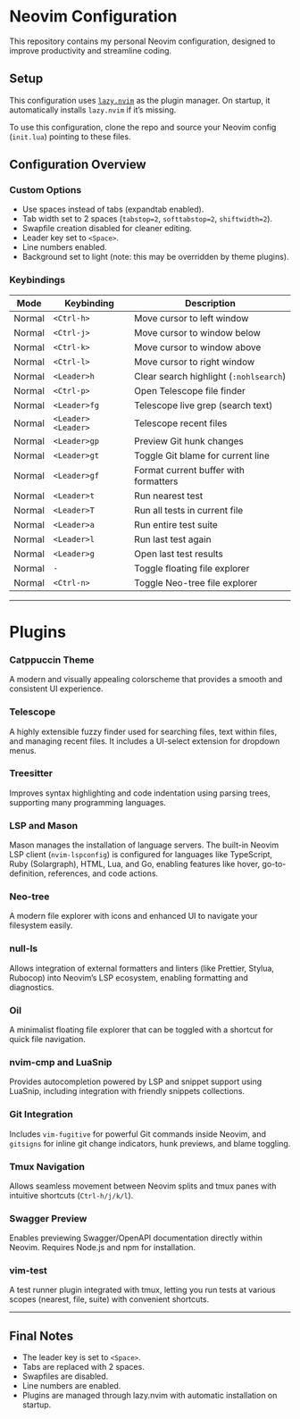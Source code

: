 # Neovim Configuration 

This repository contains my personal Neovim configuration, designed to improve productivity and streamline coding.

## Setup
This configuration uses [`lazy.nvim`](https://github.com/folke/lazy.nvim) as the plugin manager. On startup, it automatically installs `lazy.nvim` if it’s missing.

To use this configuration, clone the repo and source your Neovim config (`init.lua`) pointing to these files.

## Configuration Overview

### Custom Options
- Use spaces instead of tabs (expandtab enabled).
- Tab width set to 2 spaces (`tabstop=2`, `softtabstop=2`, `shiftwidth=2`).
- Swapfile creation disabled for cleaner editing.
- Leader key set to `<Space>`.
- Line numbers enabled.
- Background set to light (note: this may be overridden by theme plugins).

### Keybindings

| Mode   | Keybinding        | Description                             |
|--------|-------------------|---------------------------------------|
| Normal | `<Ctrl-h>`        | Move cursor to left window             |
| Normal | `<Ctrl-j>`        | Move cursor to window below            |
| Normal | `<Ctrl-k>`        | Move cursor to window above            |
| Normal | `<Ctrl-l>`        | Move cursor to right window            |
| Normal | `<Leader>h`       | Clear search highlight (`:nohlsearch`)|
| Normal | `<Ctrl-p>`        | Open Telescope file finder             |
| Normal | `<Leader>fg`      | Telescope live grep (search text)      |
| Normal | `<Leader><Leader>`| Telescope recent files                 |
| Normal | `<Leader>gp`      | Preview Git hunk changes               |
| Normal | `<Leader>gt`      | Toggle Git blame for current line      |
| Normal | `<Leader>gf`      | Format current buffer with formatters  |
| Normal | `<Leader>t`       | Run nearest test                       |
| Normal | `<Leader>T`       | Run all tests in current file           |
| Normal | `<Leader>a`       | Run entire test suite                  |
| Normal | `<Leader>l`       | Run last test again                    |
| Normal | `<Leader>g`       | Open last test results                 |
| Normal | `-`               | Toggle floating file explorer          |
| Normal | `<Ctrl-n>`        | Toggle Neo-tree file explorer           |

---

# Plugins

### Catppuccin Theme
A modern and visually appealing colorscheme that provides a smooth and consistent UI experience.

### Telescope
A highly extensible fuzzy finder used for searching files, text within files, and managing recent files. It includes a UI-select extension for dropdown menus.

### Treesitter
Improves syntax highlighting and code indentation using parsing trees, supporting many programming languages.

### LSP and Mason
Mason manages the installation of language servers. The built-in Neovim LSP client (`nvim-lspconfig`) is configured for languages like TypeScript, Ruby (Solargraph), HTML, Lua, and Go, enabling features like hover, go-to-definition, references, and code actions.

### Neo-tree
A modern file explorer with icons and enhanced UI to navigate your filesystem easily.

### null-ls
Allows integration of external formatters and linters (like Prettier, Stylua, Rubocop) into Neovim’s LSP ecosystem, enabling formatting and diagnostics.

### Oil
A minimalist floating file explorer that can be toggled with a shortcut for quick file navigation.

### nvim-cmp and LuaSnip
Provides autocompletion powered by LSP and snippet support using LuaSnip, including integration with friendly snippets collections.

### Git Integration
Includes `vim-fugitive` for powerful Git commands inside Neovim, and `gitsigns` for inline git change indicators, hunk previews, and blame toggling.

### Tmux Navigation
Allows seamless movement between Neovim splits and tmux panes with intuitive shortcuts (`Ctrl-h/j/k/l`).

### Swagger Preview
Enables previewing Swagger/OpenAPI documentation directly within Neovim. Requires Node.js and npm for installation.

### vim-test
A test runner plugin integrated with tmux, letting you run tests at various scopes (nearest, file, suite) with convenient shortcuts.

---

## Final Notes
- The leader key is set to `<Space>`.
- Tabs are replaced with 2 spaces.
- Swapfiles are disabled.
- Line numbers are enabled.
- Plugins are managed through lazy.nvim with automatic installation on startup.

